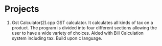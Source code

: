 # Projects
1. Gst Calculator(2).cpp
GST calculator.
It calculates all kinds of tax on a product.
The program is divided into four different sections allowing the user to have a wide variety of choices.
Aided with Bill Calculation system including tax.
Build upon c language.

